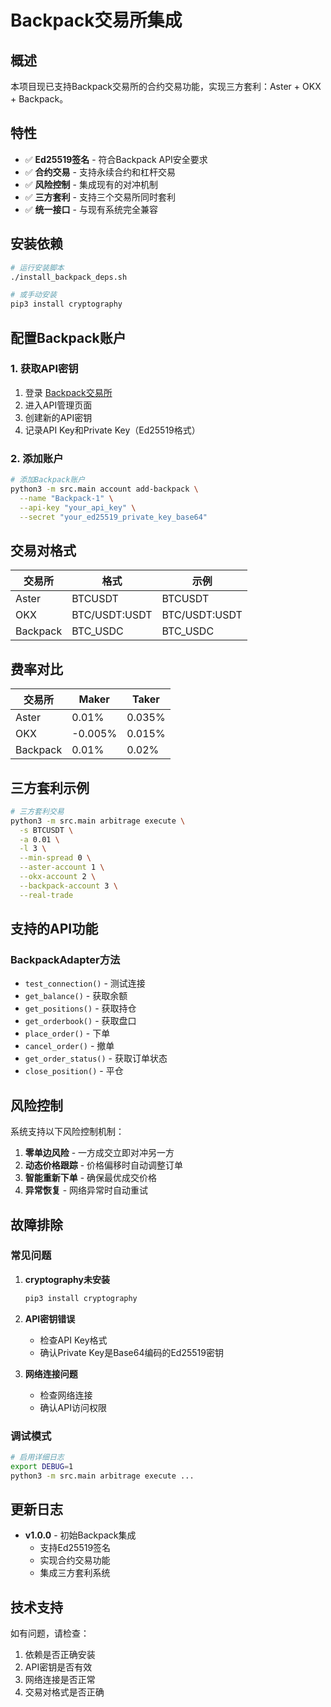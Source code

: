 # Backpack交易所集成

## 概述

本项目现已支持Backpack交易所的合约交易功能，实现三方套利：Aster + OKX + Backpack。

## 特性

- ✅ **Ed25519签名** - 符合Backpack API安全要求
- ✅ **合约交易** - 支持永续合约和杠杆交易
- ✅ **风险控制** - 集成现有的对冲机制
- ✅ **三方套利** - 支持三个交易所同时套利
- ✅ **统一接口** - 与现有系统完全兼容

## 安装依赖

```bash
# 运行安装脚本
./install_backpack_deps.sh

# 或手动安装
pip3 install cryptography
```

## 配置Backpack账户

### 1. 获取API密钥

1. 登录 [Backpack交易所](https://backpack.exchange)
2. 进入API管理页面
3. 创建新的API密钥
4. 记录API Key和Private Key（Ed25519格式）

### 2. 添加账户

```bash
# 添加Backpack账户
python3 -m src.main account add-backpack \
  --name "Backpack-1" \
  --api-key "your_api_key" \
  --secret "your_ed25519_private_key_base64"
```

## 交易对格式

| 交易所 | 格式 | 示例 |
|--------|------|------|
| Aster | BTCUSDT | BTCUSDT |
| OKX | BTC/USDT:USDT | BTC/USDT:USDT |
| Backpack | BTC_USDC | BTC_USDC |

## 费率对比

| 交易所 | Maker | Taker |
|--------|-------|-------|
| Aster | 0.01% | 0.035% |
| OKX | -0.005% | 0.015% |
| Backpack | 0.01% | 0.02% |

## 三方套利示例

```bash
# 三方套利交易
python3 -m src.main arbitrage execute \
  -s BTCUSDT \
  -a 0.01 \
  -l 3 \
  --min-spread 0 \
  --aster-account 1 \
  --okx-account 2 \
  --backpack-account 3 \
  --real-trade
```

## 支持的API功能

### BackpackAdapter方法

- `test_connection()` - 测试连接
- `get_balance()` - 获取余额
- `get_positions()` - 获取持仓
- `get_orderbook()` - 获取盘口
- `place_order()` - 下单
- `cancel_order()` - 撤单
- `get_order_status()` - 获取订单状态
- `close_position()` - 平仓

## 风险控制

系统支持以下风险控制机制：

1. **零单边风险** - 一方成交立即对冲另一方
2. **动态价格跟踪** - 价格偏移时自动调整订单
3. **智能重新下单** - 确保最优成交价格
4. **异常恢复** - 网络异常时自动重试

## 故障排除

### 常见问题

1. **cryptography未安装**
   ```bash
   pip3 install cryptography
   ```

2. **API密钥错误**
   - 检查API Key格式
   - 确认Private Key是Base64编码的Ed25519密钥

3. **网络连接问题**
   - 检查网络连接
   - 确认API访问权限

### 调试模式

```bash
# 启用详细日志
export DEBUG=1
python3 -m src.main arbitrage execute ...
```

## 更新日志

- **v1.0.0** - 初始Backpack集成
  - 支持Ed25519签名
  - 实现合约交易功能
  - 集成三方套利系统

## 技术支持

如有问题，请检查：
1. 依赖是否正确安装
2. API密钥是否有效
3. 网络连接是否正常
4. 交易对格式是否正确
